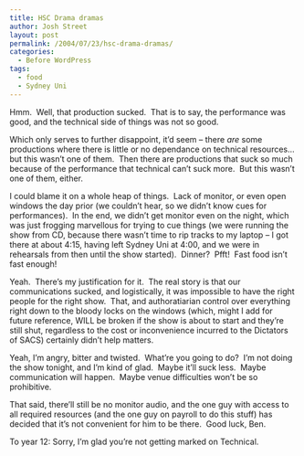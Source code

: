 ```yaml
---
title: HSC Drama dramas
author: Josh Street
layout: post
permalink: /2004/07/23/hsc-drama-dramas/
categories:
  - Before WordPress
tags:
  - food
  - Sydney Uni
---
```

Hmm.&nbsp; Well, that production sucked.&nbsp; That is to say, the performance was good, and the technical side of things was not so good.

Which only serves to further disappoint, it&#8217;d seem &#8211; there *are* some productions where there is little or no dependance on technical resources&#8230; but this wasn&#8217;t one of them.&nbsp; Then there are productions that suck so much because of the performance that technical can&#8217;t suck more.&nbsp; But this wasn&#8217;t one of them, either.

I could blame it on a whole heap of things.&nbsp; Lack of monitor, or even open windows the day prior (we couldn&#8217;t hear, so we didn&#8217;t know cues for performances).&nbsp; In the end, we didn&#8217;t get monitor even on the night, which was just frogging marvellous for trying to cue things (we were running the show from CD, because there wasn&#8217;t time to rip tracks to my laptop &#8211; I got there at about 4:15, having left Sydney Uni at 4:00, and we were in rehearsals from then until the show started).&nbsp; Dinner?&nbsp; Pfft!&nbsp; Fast food isn&#8217;t fast enough!

Yeah.&nbsp; There&#8217;s my justification for it.&nbsp; The real story is that our communications sucked, and logistically, it was impossible to have the right people for the right show.&nbsp; That, and authoratiarian control over everything right down to the bloody locks on the windows (which, might I add for future reference, WILL be broken if the show is about to start and they&#8217;re still shut, regardless to the cost or inconvenience incurred to the Dictators of SACS) certainly didn&#8217;t help matters.

Yeah, I&#8217;m angry, bitter and twisted.&nbsp; What&#8217;re you going to do?&nbsp; I&#8217;m not doing the show tonight, and I&#8217;m kind of glad.&nbsp; Maybe it&#8217;ll suck less.&nbsp; Maybe communication will happen.&nbsp; Maybe venue difficulties won&#8217;t be so prohibitive.

That said, there&#8217;ll still be no monitor audio, and the one guy with access to all required resources (and the one guy on payroll to do this stuff) has decided that it&#8217;s not convenient for him to be there.&nbsp; Good luck, Ben.

To year 12: Sorry, I&#8217;m glad you&#8217;re not getting marked on Technical.